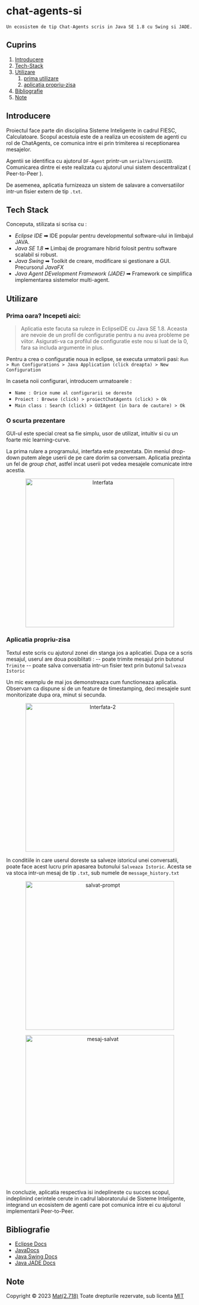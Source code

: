 
# chat-agents-si

`Un ecosistem de tip Chat-Agents scris in Java SE 1.8 cu Swing si JADE.`

## Cuprins
1. [Introducere](#introducere)
2. [Tech-Stack](#tech-stack)
3. [Utilizare](#utilizare)
    1. [prima utilizare](#prima-oara-incepeti-aici)
    2. [aplicatia propriu-zisa](#aplicatia-propriu-zisa)
5. [Bibliografie](#bibliografie)
6. [Note](#note)

## Introducere
Proiectul face parte din disciplina Sisteme Inteligente in cadrul FIESC, Calculatoare. Scopul acestuia este de a realiza un ecosistem de agenti cu rol de ChatAgents, ce comunica intre ei prin trimiterea si receptionarea mesajelor.

Agentii se identifica cu ajutorul `DF-Agent` printr-un `serialVersionUID`. Comunicarea dintre ei este realizata cu ajutorul unui sistem descentralizat ( Peer-to-Peer ).

De asemenea, aplicatia furnizeaza un sistem de salavare a conversatiilor intr-un fisier extern de tip `.txt`. 

## Tech Stack

Conceputa, stilizata si scrisa cu :

- *Eclipse IDE* ➡ IDE popular pentru developmentul software-ului in limbajul JAVA.
- *Java SE 1.8* ➡ Limbaj de programare hibrid folosit pentru software scalabil si robust.
- *Java Swing* ➡ Toolkit de creare, modificare si gestionare a GUI. Precursorul *JavaFX*
-  *Java Agent DEvelopment Framework (JADE)* ➡ Framework ce simplifica implementarea sistemelor multi-agent.

## Utilizare

### Prima oara? Incepeti aici:
> Aplicatia este facuta sa ruleze in EclipseIDE cu Java SE 1.8. Aceasta are nevoie de un profil de configuratie pentru a nu avea probleme pe viitor. Asigurati-va ca profilul de configuratie este nou si luat de la 0, fara sa includa argumente in plus. 

Pentru a crea o configuratie noua in eclipse, se executa urmatorii pasi:
 `Run > Run Configurations > Java Application (click dreapta) > New Configuration`

In caseta noii configurari, introducem urmatoarele :

- `Name : Orice nume al configurarii se doreste`
- `Proiect : Browse (click) > proiectChatAgents (click) > Ok`
- `Main class : Search (click) > GUIAgent (in bara de cautare) > Ok`

### O scurta prezentare
GUI-ul este special creat sa fie simplu, usor de utilizat, intuitiv si cu un foarte mic learning-curve.

La prima rulare a programului, interfata este prezentata. Din meniul drop-down putem alege userii de pe care dorim sa conversam. Aplicatia prezinta un fel de *group chat*, astfel incat userii pot vedea mesajele comunicate intre acestia.
<p align="center">
	<img src="https://i.ibb.co/2KNF9tq/Interfata.png" alt="Interfata" 		border="0" width=400;>
</p>

### Aplicatia propriu-zisa
Textul este scris cu ajutorul zonei din stanga jos a aplicatiei. Dupa ce a scris mesajul, userul are doua posiblitati :
-- poate trimite mesajul prin butonul `Trimite`
-- poate salva conversatia intr-un fisier text prin butonul `Salveaza Istoric`

Un mic exemplu de mai jos demonstreaza cum functioneaza aplicatia. Observam ca dispune si de un feature de timestamping, deci mesajele sunt monitorizate dupa ora, minut si secunda.
<p align="center">
<img src="https://i.ibb.co/3TvSZgx/Interfata-2.png" alt="Interfata-2" border="0" width=400;>
</p>

In conditiile in care userul doreste sa salveze istoricul unei conversatii, poate face acest lucru prin apasarea butonului `Salveaza Istoric`. Acesta se va stoca intr-un mesaj de tip `.txt`, sub numele de `message_history.txt`
<p align="center">
<img src="https://i.ibb.co/5WTBMZK/salvat-prompt.png" alt="salvat-prompt" border="0" width=400;>
</p>
<p align="center">
<img src="https://i.ibb.co/Hp77sgZ/mesaj-salvat.png" alt="mesaj-salvat" border="0" width=400;>
</p>

In concluzie, aplicatia respectiva isi indeplineste cu succes scopul, indeplinind cerintele cerute in cadrul laboratorului de Sisteme Inteligente, integrand un ecosistem de agenti care pot comunica intre ei cu ajutorul implementarii Peer-to-Peer.

## Bibliografie
- [Eclipse Docs](https://www.eclipse.org/documentation/)
- [JavaDocs](https://docs.oracle.com/javase/8/docs/api/)
- [Java Swing Docs](https://docs.oracle.com/javase/8/docs/api/javax/swing/package-summary.html)
- [Java JADE Docs](https://jade.tilab.com/documentation/tutorials-guides/)

## Note
Copyright © 2023 [Mat(2.718)](https://github.com/matei-george)
Toate drepturile rezervate, sub licenta [MIT](https://mit-license.org/)
